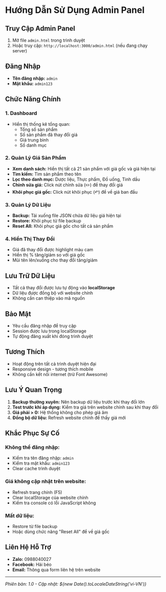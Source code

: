 # Hướng Dẫn Sử Dụng Admin Panel

## Truy Cập Admin Panel
1. Mở file `admin.html` trong trình duyệt
2. Hoặc truy cập: `http://localhost:3000/admin.html` (nếu đang chạy server)

## Đăng Nhập
- **Tên đăng nhập:** `admin`
- **Mật khẩu:** `admin123`

## Chức Năng Chính

### 1. Dashboard
- Hiển thị thống kê tổng quan:
  - Tổng số sản phẩm
  - Số sản phẩm đã thay đổi giá
  - Giá trung bình
  - Số danh mục

### 2. Quản Lý Giá Sản Phẩm
- **Xem danh sách:** Hiển thị tất cả 21 sản phẩm với giá gốc và giá hiện tại
- **Tìm kiếm:** Tìm sản phẩm theo tên
- **Lọc theo danh mục:** Dược liệu, Thực phẩm, Đồ uống, Tinh dầu
- **Chỉnh sửa giá:** Click nút chỉnh sửa (✏️) để thay đổi giá
- **Khôi phục giá gốc:** Click nút khôi phục (↶) để về giá ban đầu

### 3. Quản Lý Dữ Liệu
- **Backup:** Tải xuống file JSON chứa dữ liệu giá hiện tại
- **Restore:** Khôi phục từ file backup
- **Reset All:** Khôi phục giá gốc cho tất cả sản phẩm

### 4. Hiển Thị Thay Đổi
- Giá đã thay đổi được highlight màu cam
- Hiển thị % tăng/giảm so với giá gốc
- Mũi tên lên/xuống cho thay đổi tăng/giảm

## Lưu Trữ Dữ Liệu
- Tất cả thay đổi được lưu tự động vào **localStorage**
- Dữ liệu được đồng bộ với website chính
- Không cần can thiệp vào mã nguồn

## Bảo Mật
- Yêu cầu đăng nhập để truy cập
- Session được lưu trong localStorage
- Tự động đăng xuất khi đóng trình duyệt

## Tương Thích
- Hoạt động trên tất cả trình duyệt hiện đại
- Responsive design - tương thích mobile
- Không cần kết nối internet (trừ Font Awesome)

## Lưu Ý Quan Trọng
1. **Backup thường xuyên:** Nên backup dữ liệu trước khi thay đổi lớn
2. **Test trước khi áp dụng:** Kiểm tra giá trên website chính sau khi thay đổi
3. **Giá phải > 0:** Hệ thống không cho phép giá âm
4. **Đồng bộ dữ liệu:** Refresh website chính để thấy giá mới

## Khắc Phục Sự Cố

### Không thể đăng nhập:
- Kiểm tra tên đăng nhập: `admin`
- Kiểm tra mật khẩu: `admin123`
- Clear cache trình duyệt

### Giá không cập nhật trên website:
- Refresh trang chính (F5)
- Clear localStorage của website chính
- Kiểm tra console có lỗi JavaScript không

### Mất dữ liệu:
- Restore từ file backup
- Hoặc dùng chức năng "Reset All" để về giá gốc

## Liên Hệ Hỗ Trợ
- **Zalo:** 0988040027
- **Facebook:** Hải béo
- **Email:** Thông qua form liên hệ trên website

---
*Phiên bản: 1.0 - Cập nhật: ${new Date().toLocaleDateString('vi-VN')}*
